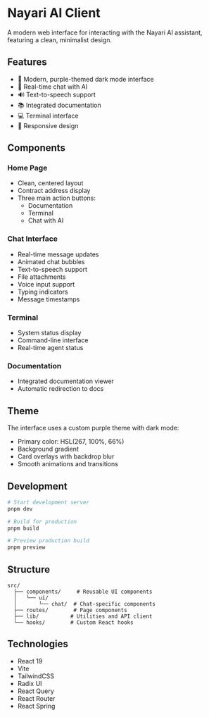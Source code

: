 # Nayari AI Client

A modern web interface for interacting with the Nayari AI assistant, featuring a clean, minimalist design.

## Features

- 🎨 Modern, purple-themed dark mode interface
- 💬 Real-time chat with AI
- 🔊 Text-to-speech support
- 📚 Integrated documentation
- 💻 Terminal interface
- 📱 Responsive design

## Components

### Home Page
- Clean, centered layout
- Contract address display
- Three main action buttons:
  - Documentation
  - Terminal
  - Chat with AI

### Chat Interface
- Real-time message updates
- Animated chat bubbles
- Text-to-speech support
- File attachments
- Voice input support
- Typing indicators
- Message timestamps

### Terminal
- System status display
- Command-line interface
- Real-time agent status

### Documentation
- Integrated documentation viewer
- Automatic redirection to docs

## Theme

The interface uses a custom purple theme with dark mode:
- Primary color: HSL(267, 100%, 66%)
- Background gradient
- Card overlays with backdrop blur
- Smooth animations and transitions

## Development

```bash
# Start development server
pnpm dev

# Build for production
pnpm build

# Preview production build
pnpm preview
```

## Structure

```
src/
  ├── components/     # Reusable UI components
  │   └── ui/
  │       └── chat/  # Chat-specific components
  ├── routes/        # Page components
  ├── lib/          # Utilities and API client
  └── hooks/        # Custom React hooks
```

## Technologies

- React 19
- Vite
- TailwindCSS
- Radix UI
- React Query
- React Router
- React Spring
